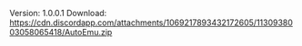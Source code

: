 Version: 1.0.0.1
Download: https://cdn.discordapp.com/attachments/1069217893432172605/1130938003058065418/AutoEmu.zip

